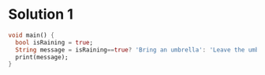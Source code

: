 # Solution 1

```dart
void main() {
  bool isRaining = true;
  String message = isRaining==true? 'Bring an umbrella': 'Leave the umbrella at home';
  print(message);
}
```
